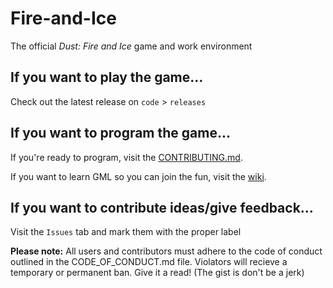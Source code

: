 # Fire-and-Ice
The official *Dust: Fire and Ice* game and work environment

## If you want to play the game...
Check out the latest release on `code` > `releases`

## If you want to program the game...
If you're ready to program, visit the [CONTRIBUTING.md](https://github.com/famegames/fire-and-ice/blob/master/CONTRIBUTING.md). 

If you want to learn GML so you can join the fun, visit the [wiki](https://github.com/famegames/fire-and-ice/wiki/Programming-Help).

## If you want to contribute ideas/give feedback...
Visit the `Issues` tab and mark them with the proper label



**Please note:** All users and contributors must adhere to the code of conduct outlined in the CODE_OF_CONDUCT.md file. Violators will recieve a temporary or permanent ban. Give it a read! (The gist is don't be a jerk)
